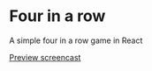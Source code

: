 # Four in a row

A simple four in a row game in React

[Preview screencast](https://github.com/user-attachments/assets/a5d891a7-3f52-4714-86c7-ac49edaba8a6)

